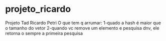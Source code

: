 # projeto_ricardo
Projeto Tad Ricardo Petri
O que tem q arrumar:
1-quado a hash é maior que o tamanho do vetor
2-quando vc remove um elemento e pesquisa dnv, ele retorna o sempre a primeira pesquisa

